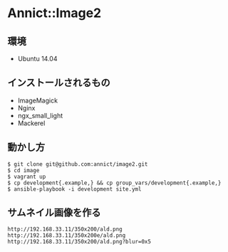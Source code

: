 # Annict::Image2

## 環境

* Ubuntu 14.04


## インストールされるもの

* ImageMagick
* Nginx
* ngx_small_light
* Mackerel


## 動かし方

```
$ git clone git@github.com:annict/image2.git
$ cd image
$ vagrant up
$ cp development{.example,} && cp group_vars/development{.example,}
$ ansible-playbook -i development site.yml
```


## サムネイル画像を作る

```
http://192.168.33.11/350x200/ald.png
http://192.168.33.11/350x200e/ald.png
http://192.168.33.11/350x200/ald.png?blur=0x5
```
